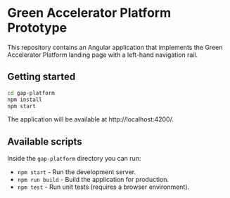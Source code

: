 # Green Accelerator Platform Prototype

This repository contains an Angular application that implements the Green Accelerator Platform landing page with a left-hand navigation rail.

## Getting started

```bash
cd gap-platform
npm install
npm start
```

The application will be available at http://localhost:4200/.

## Available scripts

Inside the `gap-platform` directory you can run:

- `npm start` - Run the development server.
- `npm run build` - Build the application for production.
- `npm test` - Run unit tests (requires a browser environment).
